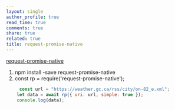```yaml
---
layout: single
author_profile: true
read_time: true
comments: true
share: true
related: true
title: request-promise-native
---
```


[request-promise-native](https://www.npmtrends.com/request-promise-native)

1. npm install -save request-promise-native
2. const rp = require('request-promise-native');
```js
     const url = "https://weather.gc.ca/rss/city/on-82_e.xml";
    let data = await rp({ uri: url, simple: true });
    console.log(data);
```